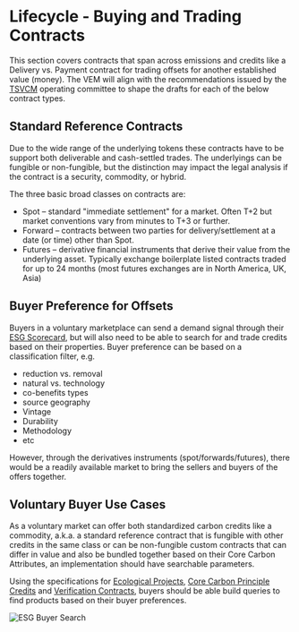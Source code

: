 # Lifecycle - Buying and Trading Contracts

This section covers contracts that span across emissions and credits like a Delivery vs. Payment contract for trading offsets for another established value (money). The VEM will align with the recommendations issued by the [TSVCM](https://www.iif.com/tsvcm) operating committee to shape the drafts for each of the below contract types.

## Standard Reference Contracts

Due to the wide range of the underlying tokens these contracts have to be support both
deliverable and cash-settled trades.
The underlyings can be fungible or non-fungible, but the distinction may impact the legal analysis if the contract is
a security, commodity, or hybrid.

The three basic broad classes on contracts are:
-	Spot – standard "immediate settlement" for a market. Often T+2 but market conventions vary from minutes to T+3 or further.
-	Forward – contracts between two parties for delivery/settlement at a date (or time) other than Spot.
-	Futures – derivative financial instruments that derive their value from the underlying asset. Typically exchange boilerplate listed contracts traded for up to 24 months (most futures exchanges are in North America, UK, Asia)

 
## Buyer Preference for Offsets

Buyers in a voluntary marketplace can send a demand signal through their [ESG Scorecard](../demand/ESG-Scorecard.md), but will also need to be able to search for and trade credits based on their properties. Buyer preference can be based on a classification filter, e.g. 
  - reduction vs. removal
  - natural vs. technology
  - co-benefits types
  - source geography
  - Vintage
  - Durability
  - Methodology
  - etc
  
However, through the derivatives instruments (spot/forwards/futures), there would be a readily available market to bring the sellers and buyers of the offers together.


## Voluntary Buyer Use Cases

As a voluntary market can offer both standardized carbon credits like a commodity, a.k.a. a standard reference contract that is fungible with other credits in the same class or can be non-fungible custom contracts that can differ in value and also be bundled together based on their Core Carbon Attributes, an implementation should have searchable parameters.

Using the specifications for [Ecological Projects](../supply/ep.md), [Core Carbon Principle Credits](../supply/ccp.md) and [Verification Contracts](../supply/verification.md), buyers should be able build queries to find products based on their buyer preferences.

![ESG Buyer Search](../images/demand-search.png)
